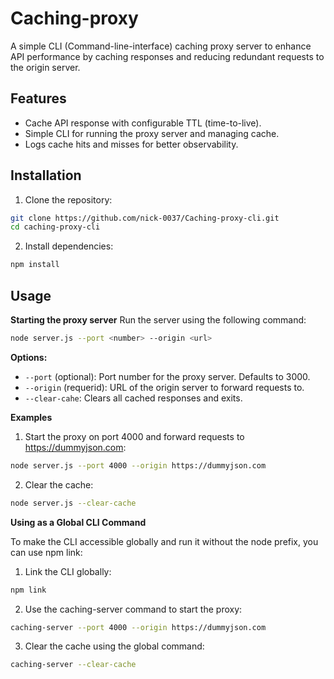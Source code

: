 # Caching-proxy 

A simple CLI (Command-line-interface) caching proxy server to enhance API performance by caching responses and reducing redundant requests to the origin server.

## Features 

- Cache API response with configurable TTL (time-to-live).
- Simple CLI for running the proxy server and managing cache.
- Logs cache hits and misses for better observability.

## Installation 

1. Clone the repository:
  ```bash
  git clone https://github.com/nick-0037/Caching-proxy-cli.git
  cd caching-proxy-cli
  ```

2. Install dependencies:
  ```bash
  npm install
  ```

## Usage

**Starting the proxy server**
Run the server using the following command:

```bash
node server.js --port <number> --origin <url>
```

**Options:**

- `--port` (optional): Port number for the proxy server. Defaults to 3000.
- `--origin` (requerid): URL of the origin server to forward requests to.
- `--clear-cahe`: Clears all cached responses and exits.


**Examples**

1. Start the proxy on port 4000 and forward requests to https://dummyjson.com:
```bash
node server.js --port 4000 --origin https://dummyjson.com
```

2. Clear the cache:
```bash
node server.js --clear-cache
```


**Using as a Global CLI Command**

To make the CLI accessible globally and run it without the node prefix, you can use npm link:

1. Link the CLI globally:

```bash
npm link
```

2. Use the caching-server command to start the proxy:

```bash
caching-server --port 4000 --origin https://dummyjson.com
```

3. Clear the cache using the global command:

```bash
caching-server --clear-cache
```

